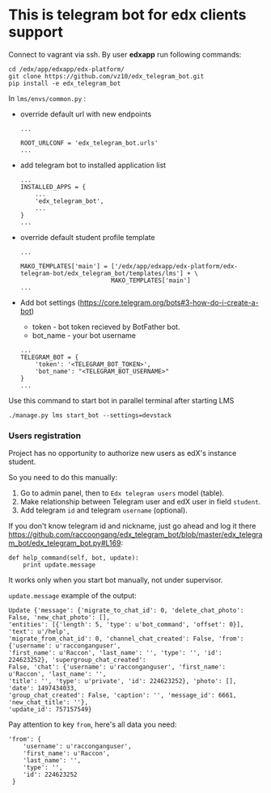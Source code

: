 This is telegram bot for edx clients support
======================================================================
Connect to vagrant via ssh. By user **edxapp** run following commands:

```
cd /edx/app/edxapp/edx-platform/
git clone https://github.com/vz10/edx_telegram_bot.git
pip install -e edx_telegram_bot
```

In `lms/envs/common.py` :

- override default url with new endpoints
    ```
    ...

    ROOT_URLCONF = 'edx_telegram_bot.urls'
    ...
    ```
- add telegram bot to installed application list
    ```
    ...
    INSTALLED_APPS = {
        ...
        'edx_telegram_bot',
        ...
    }
    ...
    ```
- override default student profile template
    ```
    ...

    MAKO_TEMPLATES['main'] = ['/edx/app/edxapp/edx-platform/edx-telegram-bot/edx_telegram_bot/templates/lms'] + \
                             MAKO_TEMPLATES['main']
    ...
    ```

- Add bot settings (https://core.telegram.org/bots#3-how-do-i-create-a-bot)
    - token - bot token recieved by BotFather bot.
    - bot_name - your bot username
    ```
    ...
    TELEGRAM_BOT = {
        'token': '<TELEGRAM_BOT_TOKEN>',
        'bot_name': "<TELEGRAM_BOT_USERNAME>"
    }
    ...
    ```

Use this command to start bot  in parallel terminal after starting LMS
```
./manage.py lms start_bot --settings=devstack
```

### Users registration

Project has no opportunity to authorize new users as edX's instance student.

So you need to do this manually:
1. Go to admin panel, then to `Edx telegram users` model (table).
2. Make relationship between Telegram user and edX user in field `student`.
3. Add telegram `id` and telegram `username` (optional).

If you don't know telegram id and nickname, just go ahead and log it there
https://github.com/raccoongang/edx_telegram_bot/blob/master/edx_telegram_bot/edx_telegram_bot.py#L169:
```
def help_command(self, bot, update):
    print update.message
```
It works only when you start bot manually, not under supervisor.

`update.message` example of the output:
```
Update {'message': {'migrate_to_chat_id': 0, 'delete_chat_photo': False, 'new_chat_photo': [], 
'entities': [{'length': 5, 'type': u'bot_command', 'offset': 0}], 'text': u'/help', 
'migrate_from_chat_id': 0, 'channel_chat_created': False, 'from': {'username': u'racconganguser', 
'first_name': u'Raccon', 'last_name': '', 'type': '', 'id': 224623252}, 'supergroup_chat_created': 
False, 'chat': {'username': u'racconganguser', 'first_name': u'Raccon', 'last_name': '', 
'title': '', 'type': u'private', 'id': 224623252}, 'photo': [], 'date': 1497434033, 
'group_chat_created': False, 'caption': '', 'message_id': 6661, 'new_chat_title': ''}, 
'update_id': 757157549}
```
Pay attention to key `from`, here's all data you need:
```
'from': {
    'username': u'racconganguser', 
    'first_name': u'Raccon', 
    'last_name': '', 
    'type': '', 
    'id': 224623252
 }
```
